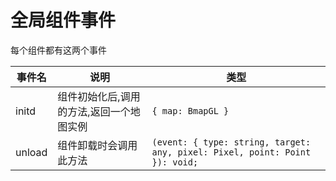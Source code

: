 # 全局组件事件

每个组件都有这两个事件

| 事件名 | 说明                                      | 类型                                                                       |
| ------ | ---------------------------------------- | -------------------------------------------------------------------------- |
| initd  | 组件初始化后,调用的方法,返回一个地图实例    | `{ map: BmapGL }`                                                             |
| unload | 组件卸载时会调用此方法                     | `(event: { type: string, target: any, pixel: Pixel, point: Point }): void;` |

